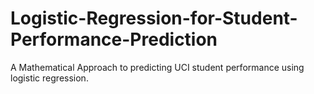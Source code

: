 # Logistic-Regression-for-Student-Performance-Prediction
A Mathematical Approach to predicting UCI student performance using logistic regression.
